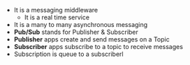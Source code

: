 - It is a messaging middleware
	- It is a real time service
- It is a many to many asynchronous messaging
- **Pub/Sub** stands for Publisher & Subscriber 
- **Publisher** apps create and send messages on a Topic
- **Subscriber** apps subscribe to a topic to receive messages
- Subscription is queue to a subscriberl
